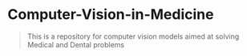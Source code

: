 # Computer-Vision-in-Medicine

> This is a repository for computer vision models aimed at solving Medical and Dental problems
